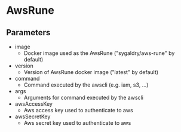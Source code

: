 # AwsRune

## Parameters
* image
    * Docker image used as the AwsRune ("sygaldry/aws-rune" by default)
* version
    * Version of AwsRune docker image ("latest" by default)
* command
    * Command executed by the awscli (e.g. iam, s3, ...)
* args
    * Arguments for command executed by the awscli
* awsAccessKey
    * Aws access key used to authenticate to aws
* awsSecretKey
    * Aws secret key used to authenticate to aws
